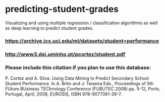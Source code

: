 # predicting-student-grades
Visualizing and using multiple regression / classification algorithms as well as deep learning to predict student grades.


### https://archive.ics.uci.edu/ml/datasets/student+performance

### http://www3.dsi.uminho.pt/pcortez/student.pdf


### Please include this citation if you plan to use this database: 
P. Cortez and A. Silva. Using Data Mining to Predict Secondary School Student Performance. In A. Brito and J. Teixeira Eds., Proceedings of 5th FUture BUsiness TEChnology Conference (FUBUTEC 2008) pp. 5-12, Porto, Portugal, April, 2008, EUROSIS, ISBN 978-9077381-39-7. 
